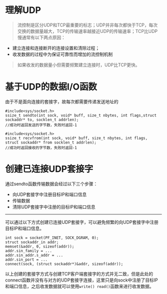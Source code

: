 # 理解UDP
> 流控制是区分UDP和TCP最重要的标志；UDP并非每次都快于TCP，每次交换的数据量越大，TCP的传输速率越接近UDP的传输速率；TCP比UDP慢通常有以下两点原因：<br>
- 建立连接和连接断开的连接设置和清除过程；
- 收发数据的过程中为保证可靠性而增加的流控制机制
> 如果收发的数据量小但需要频繁建立连接时，UDP比TCP更快。

# 基于UDP的数据I/O函数
由于不是面向连接的套接字，故每次都需要传递发送地址的
```
#include<sys/socket.h>
ssize_t sendto(int sock, void* buff, size_t nbytes, int flags,struct sockaddr* to, socklen_t addrlen);
//成功时返回发送的字节数，失败时返回-1
```
```
#include<sys/socket.h>
ssize_t recvfrom(int sock, void* buff, size_t nbytes, int flags, struct sockaddr* from socklen_t addrlen);
//成功时返回接收的字节数，失败时返回-1
```
# 创建已连接UDP套接字
通过sendto函数传输数据会经过以下三个步骤：<br>
- 向UDP套接字中注册目标IP和端口信息
- 传输数据
- 清除UDP套接字中注册的目标IP和端口信息
---
可以通过以下方式创建已连接UDP套接字，可以避免频繁的向UDP套接字中注册目标IP和端口信息。
```
int sock = socket(PF_INET, SOCK_DGRAM, 0);
struct sockaddr_in addr;
memset(&addr, 0, sizeof(addr));
addr.sin_family = ...
addr.sin_addr.s_addr = ...
addr.sin_port = ...
connect(sock, (struct sockaddr*)&addr, sizeof(addr));
```
以上创建的套接字方式与创建TCP客户端套接字的方式并无二致，但是此处的connect函数并没有与对方的UDP套接字连接，这里只是向sock中注册了目标IP和端口信息，之后收发数据就可以使用`write() read()`函数来进行收发数据。